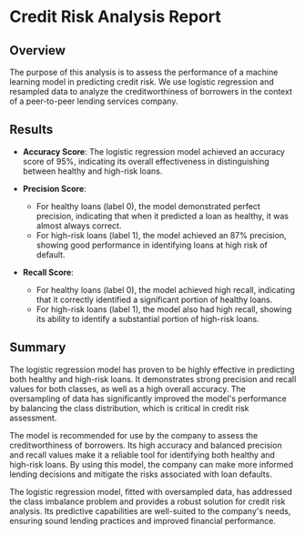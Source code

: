 # Credit Risk Analysis Report

## Overview
The purpose of this analysis is to assess the performance of a machine learning model in predicting credit risk. We use logistic regression and resampled data to analyze the creditworthiness of borrowers in the context of a peer-to-peer lending services company.

## Results
- **Accuracy Score**: The logistic regression model achieved an accuracy score of 95%, indicating its overall effectiveness in distinguishing between healthy and high-risk loans.

- **Precision Score**: 
  - For healthy loans (label 0), the model demonstrated perfect precision, indicating that when it predicted a loan as healthy, it was almost always correct.
  - For high-risk loans (label 1), the model achieved an 87% precision, showing good performance in identifying loans at high risk of default.

- **Recall Score**: 
  - For healthy loans (label 0), the model achieved high recall, indicating that it correctly identified a significant portion of healthy loans.
  - For high-risk loans (label 1), the model also had high recall, showing its ability to identify a substantial portion of high-risk loans.

## Summary
The logistic regression model has proven to be highly effective in predicting both healthy and high-risk loans. It demonstrates strong precision and recall values for both classes, as well as a high overall accuracy. The oversampling of data has significantly improved the model's performance by balancing the class distribution, which is critical in credit risk assessment.

The model is recommended for use by the company to assess the creditworthiness of borrowers. Its high accuracy and balanced precision and recall values make it a reliable tool for identifying both healthy and high-risk loans. By using this model, the company can make more informed lending decisions and mitigate the risks associated with loan defaults.

The logistic regression model, fitted with oversampled data, has addressed the class imbalance problem and provides a robust solution for credit risk analysis. Its predictive capabilities are well-suited to the company's needs, ensuring sound lending practices and improved financial performance.
